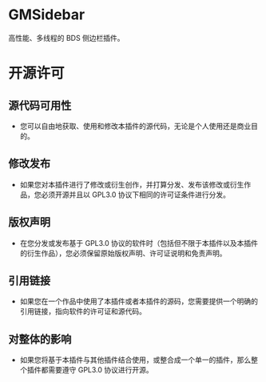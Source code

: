 # GMSidebar

高性能、多线程的 BDS 侧边栏插件。

# 开源许可

## 源代码可用性

- 您可以自由地获取、使用和修改本插件的源代码，无论是个人使用还是商业目的。

## 修改发布

- 如果您对本插件进行了修改或衍生创作，并打算分发、发布该修改或衍生作品，您必须开源并且以 GPL3.0 协议下相同的许可证条件进行分发。

## 版权声明

- 在您分发或发布基于 GPL3.0 协议的软件时（包括但不限于本插件以及本插件的衍生作品），您必须保留原始版权声明、许可证说明和免责声明。

## 引用链接

- 如果您在一个作品中使用了本插件或者本插件的源码，您需要提供一个明确的引用链接，指向软件的许可证和源代码。

## 对整体的影响

- 如果您将基于本插件与其他插件结合使用，或整合成一个单一的插件，那么整个插件都需要遵守 GPL3.0 协议进行开源。
